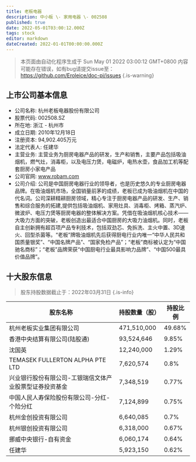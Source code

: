 ```yaml
---
title: 老板电器
description: 中小板 \- 家用电器 \- 002508
published: true
date: 2022-05-01T03:00:12.000Z
tags: stock
editor: markdown
dateCreated: 2022-01-01T00:00:00.000Z
---
```


> 本页面由自动化程序生成于 Sun May 01 2022 03:00:12 GMT+0800
> 内容可能存在错误，如有bug请提交issue至：https://github.com/Eroleice/doc-pi/issues
{.is-warning}

## 上市公司基本信息
- 公司名称: 杭州老板电器股份有限公司
- 股票代码: 002508.SZ
- 所在地: 浙江 - 杭州市
- 成立日期: 2010年12月18日
- 注册资本: 94,902.405万元
- 法定代表人: 任建华
- 主营业务: 主营业务为厨房电器产品的研发，生产和销售，主要产品包括吸油烟机，燃气灶，消毒柜，以及电压力煲，电磁炉，电热水壶，食品加工机等配套厨房小家电产品
- 公司官网: www.robam.com
- 公司介绍: 公司是中国厨房电器行业的领导者，也是历史悠久的专业厨房电器品牌。在吸油烟机市场，全国销量前茅的成绩，老板已成为吸油烟机在中国的代名词。公司深耕精耕厨房领域，精心专注于厨房电器产品的研发、生产、销售和综合服务的拓建,提供包括吸油烟机、家用灶具、消毒柜、烤箱、蒸汽炉、微波炉、电压力煲等厨房电器的整体解决方案。凭借在吸油烟机核心技术——大吸力方面的突破，老板创造出最适合中国厨房的大吸力油烟机。同时，老板自主创新拥有超百项产品专利技术，包括双劲芯、免拆洗、主火中置、3D速火、回型杀菌等。“老板”牌吸油烟机先后获得厨电行业内唯一“中华人民共和国质量银奖”、“中国名牌产品”、“国家免检产品”；“老板”商标被认定为“中国驰名商标”；“老板”品牌荣获“中国厨电行业最具影响力品牌”、“中国500最具价值品牌”。


## 十大股东信息
> 股东持股数据截止于：2022年03月31日
{.is-info}

| 股东名称 | 持股数量（股） | 持股比例 |
| --- | --- | --- |
| 杭州老板实业集团有限公司 | 471,510,000 | 49.68% |
| 香港中央结算有限公司(陆股通) | 93,524,646 | 9.85% |
| 沈国英 | 12,240,000 | 1.29% |
| TEMASEK FULLERTON ALPHA PTE LTD | 7,620,574 | 0.8% |
| 兴业银行股份有限公司-工银瑞信文体产业股票型证券投资基金 | 7,348,519 | 0.77% |
| 中国人民人寿保险股份有限公司-分红-个险分红 | 7,124,899 | 0.75% |
| 杭州金创投资有限公司 | 6,640,085 | 0.7% |
| 杭州银创投资有限公司 | 6,318,000 | 0.67% |
| 挪威中央银行-自有资金 | 6,060,174 | 0.64% |
| 任建华 | 5,923,150 | 0.62% |




